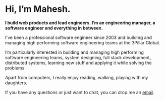 # Hi, I’m Mahesh.

**I build web products and lead engineers. I’m an engineering manager, a software engineer and everything in between.**

I've been a professional software engineer since 2003 and building and managing high performing software engineering teams at the 3Pillar Global.

I’m particularly interested in building and managing high performing software engineering teams, system designing, full stack development, distributed systems, learning new stuff and applying it while solving the problems

Apart from computers, I really enjoy reading, walking, playing with my daughters.

If you have any questions or just want to chat, you can drop me an [email](mailto:singh.mahesh@gmail.com).